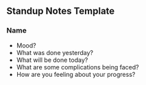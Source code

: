 ## Standup Notes Template

### Name
- Mood?
- What was done yesterday?
- What will be done today?
- What are some complications being faced?
- How are you feeling about your progress?

